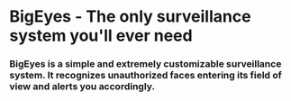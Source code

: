 # BigEyes - The only surveillance system you'll ever need

### BigEyes is a simple and extremely customizable surveillance system. It recognizes unauthorized faces entering its field of view and alerts you accordingly.